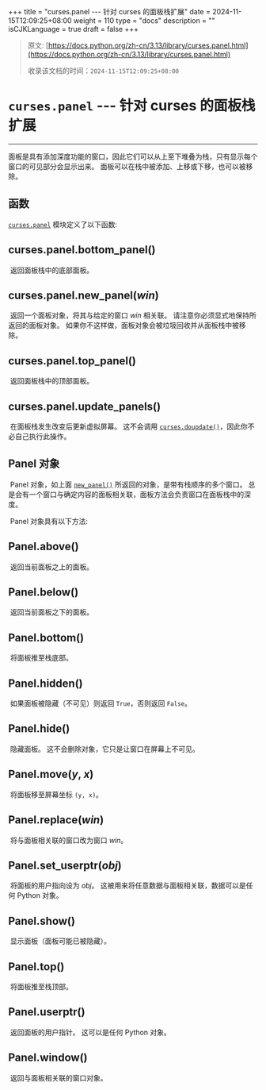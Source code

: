 +++
title = "curses.panel --- 针对 curses 的面板栈扩展"
date = 2024-11-15T12:09:25+08:00
weight = 110
type = "docs"
description = ""
isCJKLanguage = true
draft = false
+++

> 原文: [https://docs.python.org/zh-cn/3.13/library/curses.panel.html](https://docs.python.org/zh-cn/3.13/library/curses.panel.html)
>
> 收录该文档的时间：`2024-11-15T12:09:25+08:00`

# `curses.panel` --- 针对 curses 的面板栈扩展

------

​	面板是具有添加深度功能的窗口，因此它们可以从上至下堆叠为栈，只有显示每个窗口的可见部分会显示出来。 面板可以在栈中被添加、上移或下移，也可以被移除。



## 函数

[`curses.panel`](https://docs.python.org/zh-cn/3.13/library/curses.panel.html#module-curses.panel) 模块定义了以下函数:

## curses.panel.**bottom_panel**()

​	返回面板栈中的底部面板。

## curses.panel.**new_panel**(*win*)

​	返回一个面板对象，将其与给定的窗口 *win* 相关联。 请注意你必须显式地保持所返回的面板对象。 如果你不这样做，面板对象会被垃圾回收并从面板栈中被移除。

## curses.panel.**top_panel**()

​	返回面板栈中的顶部面板。

## curses.panel.**update_panels**()

​	在面板栈发生改变后更新虚拟屏幕。 这不会调用 [`curses.doupdate()`](https://docs.python.org/zh-cn/3.13/library/curses.html#curses.doupdate)，因此你不必自己执行此操作。



## Panel 对象

​	Panel 对象，如上面 [`new_panel()`](https://docs.python.org/zh-cn/3.13/library/curses.panel.html#curses.panel.new_panel) 所返回的对象，是带有栈顺序的多个窗口。 总是会有一个窗口与确定内容的面板相关联，面板方法会负责窗口在面板栈中的深度。

​	Panel 对象具有以下方法:

## Panel.**above**()

​	返回当前面板之上的面板。

## Panel.**below**()

​	返回当前面板之下的面板。

## Panel.**bottom**()

​	将面板推至栈底部。

## Panel.**hidden**()

​	如果面板被隐藏（不可见）则返回 `True`，否则返回 `False`。

## Panel.**hide**()

​	隐藏面板。 这不会删除对象，它只是让窗口在屏幕上不可见。

## Panel.**move**(*y*, *x*)

​	将面板移至屏幕坐标 `(y, x)`。

## Panel.**replace**(*win*)

​	将与面板相关联的窗口改为窗口 *win*。

## Panel.**set_userptr**(*obj*)

​	将面板的用户指向设为 *obj*。 这被用来将任意数据与面板相关联，数据可以是任何 Python 对象。

## Panel.**show**()

​	显示面板（面板可能已被隐藏）。

## Panel.**top**()

​	将面板推至栈顶部。

## Panel.**userptr**()

​	返回面板的用户指针。 这可以是任何 Python 对象。

## Panel.**window**()

​	返回与面板相关联的窗口对象。
